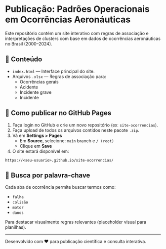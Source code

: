 # Publicação: Padrões Operacionais em Ocorrências Aeronáuticas

Este repositório contém um site interativo com regras de associação e interpretações de clusters com base em dados de ocorrências aeronáuticas no Brasil (2000–2024).

## 📂 Conteúdo

- `index.html` — Interface principal do site.
- Arquivos `.xlsx` — Regras de associação para:
  - Ocorrências gerais
  - Acidente
  - Incidente grave
  - Incidente

## 🚀 Como publicar no GitHub Pages

1. Faça login no GitHub e crie um novo repositório (ex: `site-ocorrencias`).
2. Faça upload de todos os arquivos contidos neste pacote `.zip`.
3. Vá em **Settings > Pages**
   - Em **Source**, selecione: `main` branch e `/ (root)`
   - Clique em **Save**
4. O site estará disponível em:

```
https://<seu-usuario>.github.io/site-ocorrencias/
```

## 🔎 Busca por palavra-chave

Cada aba de ocorrência permite buscar termos como:
- `falha`
- `colisão`
- `motor`
- `danos`

Para destacar visualmente regras relevantes (placeholder visual para planilhas).

---

Desenvolvido com ❤️ para publicação científica e consulta interativa.
